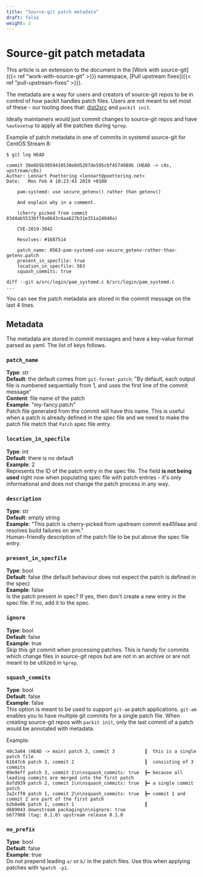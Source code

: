 ```yaml
---
title: "Source-git patch metadata"
draft: false
weight: 2
---
```


# Source-git patch metadata

This article is an extension to the document in the [Work with source-git]({{< ref "work-with-source-git" >}})
namespace, [Pull upstream fixes]({{< ref "pull-upstream-fixes" >}}).

The metadata are a way for users and creators of source-git repos to be in
control of how packit handles patch files. Users are not meant to set most of
these - our tooling does that:
[dist2src](https://github.com/packit/dist-git-to-source-git) and `packit init`.

Ideally maintainers would just commit changes to source-git repos and have
`%autosetup` to apply all the patches during `%prep`.

Example of patch metadata in one of commits in systemd source-git for CentOS
Stream 8:
```
$ git log HEAD

commit 38e6b5b3059410530e0d5287de595cbf4574988b (HEAD -> c8s, upstream/c8s)
Author: Lennart Poettering <lennart@poettering.net>
Date:   Mon Feb 4 10:23:43 2019 +0100

    pam-systemd: use secure_getenv() rather than getenv()
    
    And explain why in a comment.
    
    (cherry picked from commit 83d4ab55336ff8a0643c6aa627b31e351a24040a)
    
    CVE-2019-3842
    
    Resolves: #1687514
    
    patch_name: 0563-pam-systemd-use-secure_getenv-rather-than-getenv.patch
    present_in_specfile: true
    location_in_specfile: 563
    squash_commits: true

diff --git a/src/login/pam_systemd.c b/src/login/pam_systemd.c
...
```

You can see the patch metadata are stored in the commit message on the last 4
lines.

## Metadata

The metadata are stored in commit messages and have a key-value format parsed as
yaml. The list of keys follows.

### `patch_name`
**Type**: str  
**Default**: the default comes from `git-format-patch`: "By default, each
output file is numbered sequentially from 1, and uses the first line of the
commit message"   
**Content**: file name of the patch  
**Example**: "my-fancy.patch"  
Patch file generated from the commit will have this name. This
is useful when a patch is already defined in the spec file and we need to make
the patch file match that `Patch` spec file entry.

### `location_in_specfile`
**Type**: int  
**Default**: there is no default  
**Example**: 2  
Represents the ID of the patch entry in the spec file. The field **is not being
used** right now when populating spec file with patch entries - it's only
informational and does not change the patch process in any way.

### `description`
**Type**: str  
**Default**: empty string  
**Example**: "This patch is cherry-picked from upstream commit ea45faaa and
resolves build failures on arm."  
Human-friendly description of the patch file to be put above the spec file entry.

### `present_in_specfile`
**Type**: bool  
**Default**: false (the default behaviour does not expect the patch is defined
in the spec)  
**Example**: false  
Is the patch present in spec? If yes, then don't create a new entry in the spec
file. If no, add it to the spec.

### `ignore`
**Type**: bool  
**Default**: false  
**Example**: true  
Skip this git commit when processing patches. This is handy for commits which
change files in source-git repos but are not in an archive or are not meant to
be utilized in `%prep`.

### `squash_commits`
**Type**: bool  
**Default**: false  
**Example**: false  
This option is meant to be used to support `git-am` patch applications.
`git-am` enables you to have multiple git commits for a single patch file. When
creating source-git repos with `packit init`, only the last commit of a patch
would be annotated with metadata.

Example:

```
40c3a04 (HEAD -> main) patch 3, commit 3           ┃  this is a single patch file
61647c6 patch 3, commit 2                          ┃  consisting of 3 commits
89e9eff patch 3, commit 1\n\nsquash_commits: true  ┣━ because all leading commits are merged into the first patch
8afd939 patch 2, commit 1\n\nsquash_commits: true  ┣━ a single commit patch
3a2cff0 patch 1, commit 2\n\nsquash_commits: true  ┣━ commit 1 and commit 2 are part of the first patch
b2b8e06 patch 1, commit 1                          ┃
d689043 downstream packaging\n\nignore: true
b677988 (tag: 0.1.0) upstream release 0.1.0
```

### `no_prefix`
**Type**: bool  
**Default**: false  
**Example**: true  
Do not prepend leading `a/` or `b/` in the patch files. Use this when applying
patches with `%patch -p1`.

